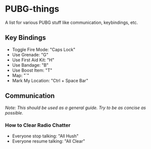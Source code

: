 # PUBG-things
A list for various PUBG stuff like communication, keybindings, etc.

## Key Bindings
* Toggle Fire Mode: "Caps Lock"
* Use Grenade: "G"
* Use First Aid Kit: "H"
* Use Bandage: "B"
* Use Boost Item: "T"
* Map: "`"
* Mark My Location: "Ctrl + Space Bar"

## Communication
_Note: This should be used as a general guide.  Try to be as concise as possible._
### How to Clear Radio Chatter
* Everyone stop talking:  "All Hush"
* Everyone resume talking: "All Clear"


